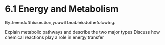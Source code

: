 # 6.1 Energy and Metabolism

Bytheendofthissection,youwil beabletodothefolowing:

Explain metabolic pathways and describe the two major types Discuss how chemical reactions play a role in energy transfer